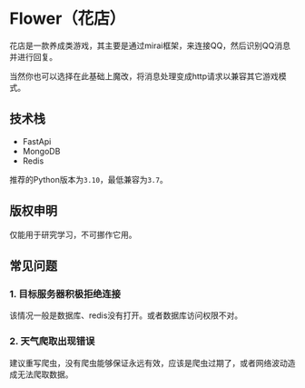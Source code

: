 # Flower（花店）

花店是一款养成类游戏，其主要是通过mirai框架，来连接QQ，然后识别QQ消息并进行回复。

当然你也可以选择在此基础上魔改，将消息处理变成http请求以兼容其它游戏模式。

## 技术栈

- FastApi
- MongoDB
- Redis

推荐的Python版本为`3.10`，最低兼容为`3.7`。

## 版权申明

仅能用于研究学习，不可挪作它用。

## 常见问题

### 1. 目标服务器积极拒绝连接

该情况一般是数据库、redis没有打开。或者数据库访问权限不对。

### 2. 天气爬取出现错误

建议重写爬虫，没有爬虫能够保证永远有效，应该是爬虫过期了，或者网络波动造成无法爬取数据。
